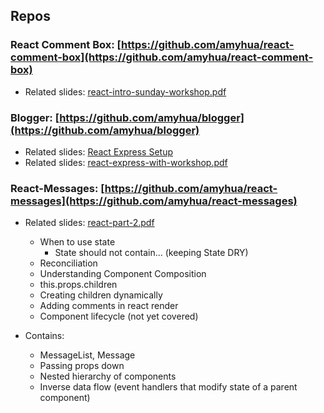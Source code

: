 ## Repos

### React Comment Box: [https://github.com/amyhua/react-comment-box](https://github.com/amyhua/react-comment-box)

* Related slides: [react-intro-sunday-workshop.pdf](https://canvas.instructure.com/courses/1027400/files/45374842?module_item_id=10868695)

### Blogger: [https://github.com/amyhua/blogger](https://github.com/amyhua/blogger)

* Related slides: [React Express Setup](https://canvas.instructure.com/courses/1027400/files/45452295?module_item_id=10887821)
* Related slides: [react-express-with-workshop.pdf](https://canvas.instructure.com/courses/1027400/files/45527194?module_item_id=10899447)

### React-Messages: [https://github.com/amyhua/react-messages](https://github.com/amyhua/react-messages)

* Related slides: [react-part-2.pdf](https://canvas.instructure.com/courses/1027400/files/45235994?module_item_id=10844205)
  * When to use state
    * State should not contain... (keeping State DRY)
  * Reconciliation
  * Understanding Component Composition
  * this.props.children
  * Creating children dynamically
  * Adding comments in react render
  * Component lifecycle (not yet covered)

* Contains:
  * MessageList, Message
  * Passing props down
  * Nested hierarchy of components
  * Inverse data flow (event handlers that modify state of a parent component)
